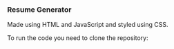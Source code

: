 ### Resume Generator

Made using HTML and JavaScript and styled using CSS.

To run the code you need to clone the repository: 

